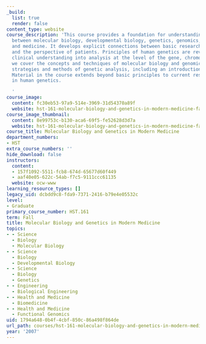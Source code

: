 ```yaml
---
_build:
  list: true
  render: false
content_type: website
course_description: 'This course provides a foundation for understanding the relationship
  between molecular biology, developmental biology, genetics, genomics, bioinformatics,
  and medicine. It develops explicit connections between basic research, medical understanding,
  and the perspective of patients. Principles of human genetics are reviewed. We translate
  clinical understanding into analysis at the level of the gene, chromosome and molecule;
  we cover the concepts and techniques of molecular biology and genomics, and the
  strategies and methods of genetic analysis, including an introduction to bioinformatics.
  Material in the course extends beyond basic principles to current research activity
  in human genetics.

  '
course_image:
  content: fc30eb53-97a9-514e-3969-31d54370a89f
  website: hst-161-molecular-biology-and-genetics-in-modern-medicine-fall-2007
course_image_thumbnail:
  content: 8e99753c-b130-aca6-69f5-fe52628d3d7a
  website: hst-161-molecular-biology-and-genetics-in-modern-medicine-fall-2007
course_title: Molecular Biology and Genetics in Modern Medicine
department_numbers:
- HST
extra_course_numbers: ''
hide_download: false
instructors:
  content:
  - 157f1092-5511-fcb8-674d-65677d60f449
  - aaf40e05-622c-54ab-f7c5-9111ccc61135
  website: ocw-www
learning_resource_types: []
legacy_uid: dcbdd9c8-fda9-7371-2416-b79e4e05532c
level:
- Graduate
primary_course_number: HST.161
term: Fall
title: Molecular Biology and Genetics in Modern Medicine
topics:
- - Science
  - Biology
  - Molecular Biology
- - Science
  - Biology
  - Developmental Biology
- - Science
  - Biology
  - Genetics
- - Engineering
  - Biological Engineering
- - Health and Medicine
  - Biomedicine
- - Health and Medicine
  - Functional Genomics
uid: 1794a648-0b4f-4cbf-850c-86a498f864de
url_path: courses/hst-161-molecular-biology-and-genetics-in-modern-medicine-fall-2007
year: '2007'
---
```

